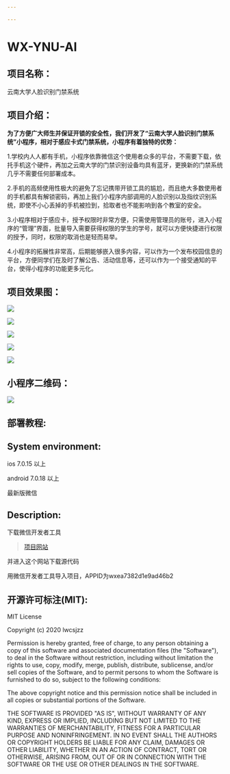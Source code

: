 ```yaml
---

---
```


# WX-YNU-AI
## 项目名称：

云南大学人脸识别门禁系统

## 项目介绍：

**为了方便广大师生并保证开锁的安全性，我们开发了“云南大学人脸识别门禁系统”小程序，相对于感应卡式门禁系统，小程序有着独特的优势：**

1.学校内人人都有手机，小程序依靠微信这个使用者众多的平台，不需要下载，依托手机这个硬件，再加之云南大学的门禁识别设备均具有蓝牙，更换新的门禁系统几乎不需要任何部署成本。

2.手机的高频使用性极大的避免了忘记携带开锁工具的尴尬，而且绝大多数使用者的手机都具有解锁密码，再加上我们小程序内部调用的人脸识别以及指纹识别系统，即使不小心丢掉的手机被捡到，拾取者也不能影响到各个教室的安全。

3.小程序相对于感应卡，授予权限时非常方便，只需使用管理员的账号，进入小程序的“管理”界面，批量导入需要获得权限的学生的学号，就可以方便快捷进行权限的授予，同时，权限的取消也是轻而易举。

4.小程序的拓展性非常高，后期能够嵌入很多内容，可以作为一个发布校园信息的平台，方便同学们在及时了解公告、活动信息等，还可以作为一个接受通知的平台，使得小程序的功能更多元化。

## 项目效果图：

![](img/1.png)

![](img/2.png)

![](img/3.png)

![](img/4.png)

![](img/5.png)

## 小程序二维码：

![](img/6.jpg)

## 部署教程:

## System environment:

ios 7.0.15 以上

android 7.0.18 以上

最新版微信

## Description:

下载微信开发者工具

> [项目网站](https://github.com/lwcsjzz/WX-YNU-AI)

并进入这个网站下载源代码

用微信开发者工具导入项目，APPID为wxea7382d1e9ad46b2

## 开源许可标注(MIT):

MIT License

Copyright (c) 2020 lwcsjzz

Permission is hereby granted, free of charge, to any person obtaining a copy
of this software and associated documentation files (the "Software"), to deal
in the Software without restriction, including without limitation the rights
to use, copy, modify, merge, publish, distribute, sublicense, and/or sell
copies of the Software, and to permit persons to whom the Software is
furnished to do so, subject to the following conditions:

The above copyright notice and this permission notice shall be included in all
copies or substantial portions of the Software.

THE SOFTWARE IS PROVIDED "AS IS", WITHOUT WARRANTY OF ANY KIND, EXPRESS OR
IMPLIED, INCLUDING BUT NOT LIMITED TO THE WARRANTIES OF MERCHANTABILITY,
FITNESS FOR A PARTICULAR PURPOSE AND NONINFRINGEMENT. IN NO EVENT SHALL THE
AUTHORS OR COPYRIGHT HOLDERS BE LIABLE FOR ANY CLAIM, DAMAGES OR OTHER
LIABILITY, WHETHER IN AN ACTION OF CONTRACT, TORT OR OTHERWISE, ARISING FROM,
OUT OF OR IN CONNECTION WITH THE SOFTWARE OR THE USE OR OTHER DEALINGS IN THE
SOFTWARE.